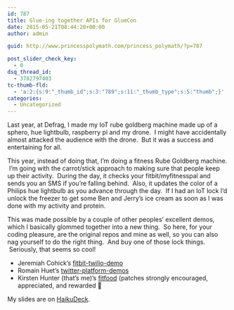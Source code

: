 ```yaml
---
id: 787
title: Glue-ing together APIs for GlueCon
date: 2015-05-21T08:44:28+00:00
author: admin

guid: http://www.princesspolymath.com/princess_polymath/?p=787

post_slider_check_key:
  - 0
dsq_thread_id:
  - 3782797403
tc-thumb-fld:
  - 'a:2:{s:9:"_thumb_id";s:3:"789";s:11:"_thumb_type";s:5:"thumb";}'
categories:
  - Uncategorized
---
```

Last year, at Defrag, I made my IoT rube goldberg machine made up of a sphero, hue lightbulb, raspberry pi and my drone.  I might have accidentally almost attacked the audience with the drone.  But it was a success and entertaining for all.

This year, instead of doing that, I&#8217;m doing a fitness Rube Goldberg machine.  I&#8217;m going with the carrot/stick approach to making sure that people keep up their activity.  During the day, it checks your fitbit/myfitnesspal and sends you an SMS if you&#8217;re falling behind.  Also, it updates the color of a Philips hue lightbulb as you advance through the day.  If I had an IoT lock I&#8217;d unlock the freezer to get some Ben and Jerry&#8217;s ice cream as soon as I was done with my activity and protein.

This was made possible by a couple of other peoples&#8217; excellent demos, which I basically glommed together into a new thing.  So here, for your coding pleasure, are the original repos and mine as well, so you can also nag yourself to do the right thing.  And buy one of those lock things.  Seriously, that seems so cool!

  * Jeremiah Cohick&#8217;s [fitbit-twilio-demo](https://github.com/jeremiahlee/fitbit-twilio-demo)
  * Romain Huet&#8217;s [twitter-platform-demos](https://github.com/romainhuet/twitter-platform-demos)
  * Kirsten Hunter (that&#8217;s me)&#8217;s [fitfood](https://github.com/synedra/fitfood) (patches strongly encouraged, appreciated, and rewarded 🙂

My slides are on [HaikuDeck](https://www.haikudeck.com/quantifying-your-fitness-uncategorized-presentation-VUf5BNH6E1#slide-4).